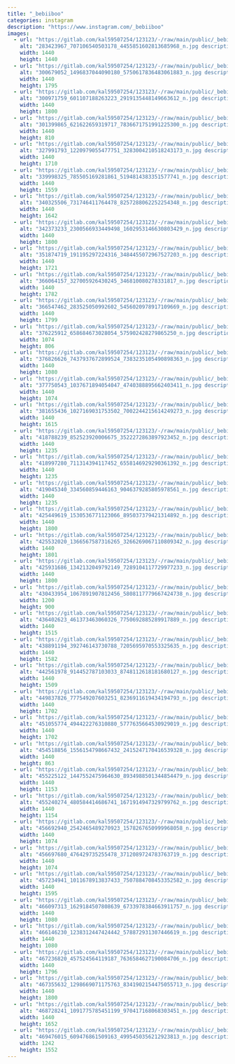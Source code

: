 ```yaml
---
title: "_bebiiboo"
categories: instagram
description: "https://www.instagram.com/_bebiiboo"
images:
  - url: "https://gitlab.com/kal59507254/123123/-/raw/main/public/_bebiiboo/image/283423967_707106540503178_4455851602813685968_n.jpg"
    alt: "283423967_707106540503178_4455851602813685968_n.jpg description"
    width: 1440
    height: 1440
  - url: "https://gitlab.com/kal59507254/123123/-/raw/main/public/_bebiiboo/image/300679052_1496837044090180_5750617836483061883_n.jpg"
    alt: "300679052_1496837044090180_5750617836483061883_n.jpg description"
    width: 1440
    height: 1795
  - url: "https://gitlab.com/kal59507254/123123/-/raw/main/public/_bebiiboo/image/300971759_601107188263223_2919135448149663612_n.jpg"
    alt: "300971759_601107188263223_2919135448149663612_n.jpg description"
    width: 1440
    height: 1800
  - url: "https://gitlab.com/kal59507254/123123/-/raw/main/public/_bebiiboo/image/301399865_621622659319717_7836671751991225300_n.jpg"
    alt: "301399865_621622659319717_7836671751991225300_n.jpg description"
    width: 1440
    height: 810
  - url: "https://gitlab.com/kal59507254/123123/-/raw/main/public/_bebiiboo/image/327991793_1220979055477751_3283004210518243173_n.jpg"
    alt: "327991793_1220979055477751_3283004210518243173_n.jpg description"
    width: 1440
    height: 1710
  - url: "https://gitlab.com/kal59507254/123123/-/raw/main/public/_bebiiboo/image/339998325_785505169281861_5194814383351577741_n.jpg"
    alt: "339998325_785505169281861_5194814383351577741_n.jpg description"
    width: 1440
    height: 1559
  - url: "https://gitlab.com/kal59507254/123123/-/raw/main/public/_bebiiboo/image/340325506_731746411764478_8257288062252254348_n.jpg"
    alt: "340325506_731746411764478_8257288062252254348_n.jpg description"
    width: 1440
    height: 1642
  - url: "https://gitlab.com/kal59507254/123123/-/raw/main/public/_bebiiboo/image/342373233_2300566933449498_1602953146630803429_n.jpg"
    alt: "342373233_2300566933449498_1602953146630803429_n.jpg description"
    width: 1440
    height: 1800
  - url: "https://gitlab.com/kal59507254/123123/-/raw/main/public/_bebiiboo/image/351874719_191195297224316_3484455072967527203_n.jpg"
    alt: "351874719_191195297224316_3484455072967527203_n.jpg description"
    width: 1440
    height: 1721
  - url: "https://gitlab.com/kal59507254/123123/-/raw/main/public/_bebiiboo/image/366064157_327005926430245_346810080278331817_n.jpg"
    alt: "366064157_327005926430245_346810080278331817_n.jpg description"
    width: 1440
    height: 1782
  - url: "https://gitlab.com/kal59507254/123123/-/raw/main/public/_bebiiboo/image/366547462_283525050992602_5456020978917109669_n.jpg"
    alt: "366547462_283525050992602_5456020978917109669_n.jpg description"
    width: 1440
    height: 1799
  - url: "https://gitlab.com/kal59507254/123123/-/raw/main/public/_bebiiboo/image/376225912_658684673028054_575902428279865250_n.jpg"
    alt: "376225912_658684673028054_575902428279865250_n.jpg description"
    width: 1074
    height: 806
  - url: "https://gitlab.com/kal59507254/123123/-/raw/main/public/_bebiiboo/image/376826626_7437937672899524_7383235105490898363_n.jpg"
    alt: "376826626_7437937672899524_7383235105490898363_n.jpg description"
    width: 1440
    height: 1080
  - url: "https://gitlab.com/kal59507254/123123/-/raw/main/public/_bebiiboo/image/377750543_1037671894054047_4740388895662403411_n.jpg"
    alt: "377750543_1037671894054047_4740388895662403411_n.jpg description"
    width: 1440
    height: 1074
  - url: "https://gitlab.com/kal59507254/123123/-/raw/main/public/_bebiiboo/image/381655436_1027169031753502_7002244215614249273_n.jpg"
    alt: "381655436_1027169031753502_7002244215614249273_n.jpg description"
    width: 1440
    height: 1615
  - url: "https://gitlab.com/kal59507254/123123/-/raw/main/public/_bebiiboo/image/418788239_852523920006675_3522272863897923452_n.jpg"
    alt: "418788239_852523920006675_3522272863897923452_n.jpg description"
    width: 1440
    height: 1235
  - url: "https://gitlab.com/kal59507254/123123/-/raw/main/public/_bebiiboo/image/418997280_711314394117452_6558146929290361392_n.jpg"
    alt: "418997280_711314394117452_6558146929290361392_n.jpg description"
    width: 1440
    height: 1235
  - url: "https://gitlab.com/kal59507254/123123/-/raw/main/public/_bebiiboo/image/419045340_334560859446163_9046379285805978561_n.jpg"
    alt: "419045340_334560859446163_9046379285805978561_n.jpg description"
    width: 1440
    height: 1235
  - url: "https://gitlab.com/kal59507254/123123/-/raw/main/public/_bebiiboo/image/425449619_1530536771123066_895037379421314892_n.jpg"
    alt: "425449619_1530536771123066_895037379421314892_n.jpg description"
    width: 1440
    height: 1800
  - url: "https://gitlab.com/kal59507254/123123/-/raw/main/public/_bebiiboo/image/425532020_1366567587316265_3266269067110809342_n.jpg"
    alt: "425532020_1366567587316265_3266269067110809342_n.jpg description"
    width: 1440
    height: 1801
  - url: "https://gitlab.com/kal59507254/123123/-/raw/main/public/_bebiiboo/image/425931686_1342132049792149_7289104117729977233_n.jpg"
    alt: "425931686_1342132049792149_7289104117729977233_n.jpg description"
    width: 1440
    height: 1800
  - url: "https://gitlab.com/kal59507254/123123/-/raw/main/public/_bebiiboo/image/430433954_1067891907812456_5808117779667424738_n.jpg"
    alt: "430433954_1067891907812456_5808117779667424738_n.jpg description"
    width: 1200
    height: 900
  - url: "https://gitlab.com/kal59507254/123123/-/raw/main/public/_bebiiboo/image/436402623_461373463060326_7750692885289917889_n.jpg"
    alt: "436402623_461373463060326_7750692885289917889_n.jpg description"
    width: 1440
    height: 1515
  - url: "https://gitlab.com/kal59507254/123123/-/raw/main/public/_bebiiboo/image/438891194_392746143730788_7205695970553325635_n.jpg"
    alt: "438891194_392746143730788_7205695970553325635_n.jpg description"
    width: 1440
    height: 1582
  - url: "https://gitlab.com/kal59507254/123123/-/raw/main/public/_bebiiboo/image/442561978_914452787103033_8748112618181680127_n.jpg"
    alt: "442561978_914452787103033_8748112618181680127_n.jpg description"
    width: 1440
    height: 1509
  - url: "https://gitlab.com/kal59507254/123123/-/raw/main/public/_bebiiboo/image/449837826_777549207603251_8236911619434194793_n.jpg"
    alt: "449837826_777549207603251_8236911619434194793_n.jpg description"
    width: 1440
    height: 1702
  - url: "https://gitlab.com/kal59507254/123123/-/raw/main/public/_bebiiboo/image/451055774_494422276310880_5777635664530929019_n.jpg"
    alt: "451055774_494422276310880_5777635664530929019_n.jpg description"
    width: 1440
    height: 1702
  - url: "https://gitlab.com/kal59507254/123123/-/raw/main/public/_bebiiboo/image/454518856_1556154798667432_2415247170416539328_n.jpg"
    alt: "454518856_1556154798667432_2415247170416539328_n.jpg description"
    width: 1440
    height: 863
  - url: "https://gitlab.com/kal59507254/123123/-/raw/main/public/_bebiiboo/image/455225122_1447552475964630_8934988501344854479_n.jpg"
    alt: "455225122_1447552475964630_8934988501344854479_n.jpg description"
    width: 1440
    height: 1153
  - url: "https://gitlab.com/kal59507254/123123/-/raw/main/public/_bebiiboo/image/455240274_480584414686741_1671914947329799762_n.jpg"
    alt: "455240274_480584414686741_1671914947329799762_n.jpg description"
    width: 1440
    height: 1154
  - url: "https://gitlab.com/kal59507254/123123/-/raw/main/public/_bebiiboo/image/456692940_2542465489270923_1578267650999968058_n.jpg"
    alt: "456692940_2542465489270923_1578267650999968058_n.jpg description"
    width: 1440
    height: 1074
  - url: "https://gitlab.com/kal59507254/123123/-/raw/main/public/_bebiiboo/image/456697680_476429735255478_3712089724783763719_n.jpg"
    alt: "456697680_476429735255478_3712089724783763719_n.jpg description"
    width: 1440
    height: 1074
  - url: "https://gitlab.com/kal59507254/123123/-/raw/main/public/_bebiiboo/image/457234941_1011678913837433_7507884708453352582_n.jpg"
    alt: "457234941_1011678913837433_7507884708453352582_n.jpg description"
    width: 1440
    height: 1595
  - url: "https://gitlab.com/kal59507254/123123/-/raw/main/public/_bebiiboo/image/466097313_1629184507808639_6733978384663911757_n.jpg"
    alt: "466097313_1629184507808639_6733978384663911757_n.jpg description"
    width: 1440
    height: 1080
  - url: "https://gitlab.com/kal59507254/123123/-/raw/main/public/_bebiiboo/image/466146230_1238312447424442_578872931307446619_n.jpg"
    alt: "466146230_1238312447424442_578872931307446619_n.jpg description"
    width: 1440
    height: 1080
  - url: "https://gitlab.com/kal59507254/123123/-/raw/main/public/_bebiiboo/image/467236820_457524564119187_7636584627190084706_n.jpg"
    alt: "467236820_457524564119187_7636584627190084706_n.jpg description"
    width: 1440
    height: 1796
  - url: "https://gitlab.com/kal59507254/123123/-/raw/main/public/_bebiiboo/image/467355632_1298669071175763_8341902154475055713_n.jpg"
    alt: "467355632_1298669071175763_8341902154475055713_n.jpg description"
    width: 1440
    height: 1800
  - url: "https://gitlab.com/kal59507254/123123/-/raw/main/public/_bebiiboo/image/468728241_1091775785451199_970417168068303451_n.jpg"
    alt: "468728241_1091775785451199_970417168068303451_n.jpg description"
    width: 1440
    height: 1652
  - url: "https://gitlab.com/kal59507254/123123/-/raw/main/public/_bebiiboo/image/469476015_609476861509163_4995450356212923813_n.jpg"
    alt: "469476015_609476861509163_4995450356212923813_n.jpg description"
    width: 1242
    height: 1552
---
```

